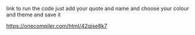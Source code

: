 link to run the code 
just add your quote and name and choose your colour and theme and save it


https://onecompiler.com/html/42qjse8k7
